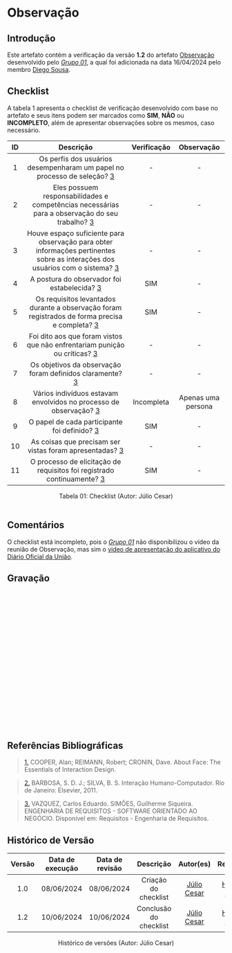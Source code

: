 # Observação

## Introdução

Este artefato contém a verificação da versão **1.2** do artefato [Observação](https://requisitos-de-software.github.io/2024.1-DiarioOficialdaUniao/elicitacao/tecnicas/observacao/) desenvolvido pelo [*Grupo 01*](https://requisitos-de-software.github.io/2024.1-DiarioOficialdaUniao/), a qual foi adicionada na data 16/04/2024 pelo membro [Diego Sousa](https://github.com/DiegoSousaLeite).

## Checklist

A tabela 1 apresenta o checklist de verificação desenvolvido com base no artefato e seus itens podem ser marcados como **SIM**, **NÃO** ou **INCOMPLETO**, além de apresentar observações sobre os mesmos, caso necessário.

| ID | Descrição | Verificação | Observação |
| :--: | :-----: | :---------: | :--------: |
| 1 | Os perfis dos usuários desempenharam um papel no processo de seleção? <a id="REF3" href="#anchor_3"> 3</a> | - | - |
| 2 | Eles possuem responsabilidades e competências necessárias para a observação do seu trabalho? <a id="REF3" href="#anchor_3"> 3</a> | - | - |
| 3 | Houve espaço suficiente para observação para obter informações pertinentes sobre as interações dos usuários com o sistema? <a id="REF3" href="#anchor_3"> 3 </a> | - | - |
| 4 | A postura do observador foi estabelecida? <a id="REF3" href="#anchor_3"> 3</a> | SIM | - |
| 5 | Os requisitos levantados durante a observação foram registrados de forma precisa e completa? <a id="REF3" href="#anchor_3"> 3</a> | SIM | - |
| 6 | Foi dito aos que foram vistos que não enfrentariam punição ou críticas? <a id="REF3" href="#anchor_3"> 3</a> | - | - |
| 7 | Os objetivos da observação foram definidos claramente? <a id="REF3" href="#anchor_3"> 3</a> | - | - |
| 8 | Vários indivíduos estavam envolvidos no processo de observação? <a id="REF3" href="#anchor_3"> 3</a> | Incompleta | Apenas uma persona |
| 9 | O papel de cada participante foi definido? <a id="REF3" href="#anchor_3"> 3</a> | SIM | - |
| 10 | As coisas que precisam ser vistas foram apresentadas? <a id="REF3" href="#anchor_3"> 3</a> | - | - |
| 11 | O processo de elicitação de requisitos foi registrado continuamente? <a id="REF3" href="#anchor_3"> 3</a> | SIM | - |

<div align="center">
<figcaption align="center">Tabela 01: Checklist (Autor: Júlio Cesar)</figcaption>
</div>
<br/>

## Comentários

O checklist está incompleto, pois o [*Grupo 01*](https://requisitos-de-software.github.io/2024.1-DiarioOficialdaUniao/) não disponibilizou o vídeo da reunião de Observação, mas sim o [video de apresentação do aplicativo do Diário Oficial da União](https://www.youtube.com/watch?v=WXvd3PULKm4&ab_channel=ArthurAlvesMelo).

## Gravação 

<iframe width="560" height="315" src="" title="YouTube video player" frameborder="0" allow="accelerometer; autoplay; clipboard-write; encrypted-media; gyroscope; picture-in-picture; web-share" allowfullscreen></iframe>

## Referências Bibliográficas

> <a id="FTF1Ref" href="#FTF1">1.</a> COOPER, Alan; REIMANN, Robert; CRONIN, Dave. About Face: The Essentials of Interaction Design.

> <a id="FTF2Ref" href="#FTF2">2.</a> BARBOSA, S. D. J.; SILVA, B. S. Interação Humano-Computador. Rio de Janeiro: Elsevier, 2011.

> <a id="FTF2Ref" href="#FTF3">3.</a> VAZQUEZ, Carlos Eduardo. SIMÕES, Guilherme Siqueira. ENGENHARIA DE REQUISITOS - SOFTWARE ORIENTADO AO NEGÓCIO. Disponível em: Requisitos - Engenharia de Requisitos.


## Histórico de Versão

| Versão | Data de execução | Data de revisão |  Descrição                          | Autor(es)                                           | Revisor(es)                                           |
| :----: | :--------------: | :-------------: | :---------------------------------: | :-------------------------------------------------: | :---------------------------------------------------: |
| 1.0    | 08/06/2024       | 08/06/2024      | Criação do checklist    | [Júlio Cesar](https://github.com/Julio1099)   | [Henrique Galdino](https://github.com/hgaldino05)         |
| 1.2    | 10/06/2024       | 10/06/2024      | Conclusão do checklist    | [Júlio Cesar](https://github.com/Julio1099)   | [Henrique Galdino](https://github.com/hgaldino05)         |

<div align="center">
<figcaption align="center">Histórico de versões (Autor: Júlio Cesar)</figcaption>
</div>
<br/>